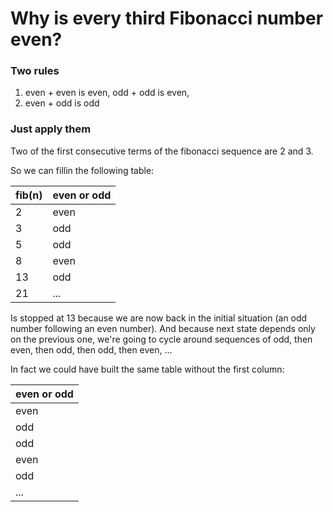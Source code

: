 # Why is every third Fibonacci number even?

### Two rules

1. even + even is even, odd + odd is even,
2. even + odd is odd

### Just apply them

Two of the first consecutive terms of the fibonacci sequence are 2 and 3.

So we can fillin the following table:

|fib(n)|even or odd|
|-|-|
|2|even|
|3|odd|
|5|odd|
|8|even|
|13|odd|
|21|...|

Is stopped at 13 because we are now back in the initial situation
(an odd number following an even number). And because next state
depends only on the previous one, we're going to cycle around
sequences of odd, then even, then odd, then odd, then even, ...

In fact we could have built the same table without the first column:

|even or odd|
|-|
|even|
|odd|
|odd|
|even|
|odd|
|...|
